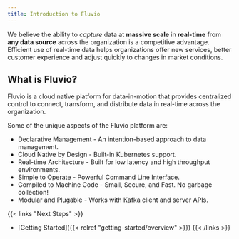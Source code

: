 ```yaml
---
title: Introduction to Fluvio
---
```


We believe the ability to *capture* data at __massive scale__ in __real-time__ from __any data source__ across the organization is a competitive advantage. Efficient use of real-time data helps organizations offer new services, better customer experience and adjust quickly to changes in market conditions.

## What is Fluvio?

Fluvio is a cloud native platform for data-in-motion that provides centralized control to connect, transform, and distribute data in real-time across the organization. 

Some of the unique aspects of the Fluvio platform are:

* Declarative Management - An intention-based approach to data management.
* Cloud Native by Design - Built-in Kubernetes support.
* Real-time Architecture - Built for low latency and high throughput environments.
* Simple to Operate - Powerful Command Line Interface.
* Compiled to Machine Code - Small, Secure, and Fast. No garbage collection!
* Modular and Plugable - Works with Kafka client and server APIs.



{{< links "Next Steps" >}}
* [Getting Started]({{< relref "getting-started/overview" >}})
{{< /links >}}
